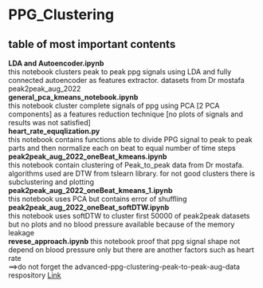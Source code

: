 # PPG_Clustering
## table of most important contents<br> 
**LDA and Autoencoder.ipynb** <br>	this notebook clusters peak to peak ppg signals using LDA and fully connected autoencoder as features extractor. datasets from Dr mostafa peak2peak_aug_2022<br>
**general_pca_kmeans_notebook.ipynb** <br> this notebook cluster complete signals of ppg using PCA [2 PCA components] as a features reduction technique [no plots of signals and results was not satisfied]<br>
**heart_rate_equqlization.py**<br> this notebook contains functions able to divide PPG signal to peak to peak parts and then normalize each on beat to equal number of time steps<br>
**peak2peak_aug_2022_oneBeat_kmeans.ipynb**<br> this notebook contain clustering of Peak_to_peak data from Dr mostafa. algorithms used are DTW from tslearn library. for not good clusters there is subclustering and plotting<br>
**peak2peak_aug_2022_oneBeat_kmeans_1.ipynb**<br> this notebook uses PCA but contains error of shuffling<br>
**peak2peak_aug_2022_oneBeat_softDTW.ipynb**<br> this notebook uses softDTW to cluster first 50000 of peak2peak datasets but no plots and no blood pressure available because of the memory leakage<br>
**revese_approach.ipynb** this notebook proof that ppg signal shape not depend on blood pressure only but there are another factors such as heart rate<br>
==>do not forget the advanced-ppg-clustering-peak-to-peak-aug-data respository <a href="https://github.com/Khaled-Mohammed-Abdelgaber/advanced-ppg-clustering-peak-to-peak-aug-data" target="_blank">Link</a>

